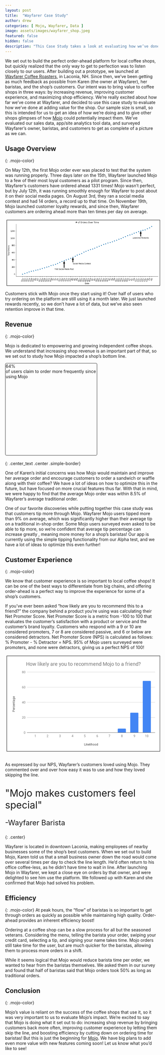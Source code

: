 ```yaml
---
layout: post
title:  "Wayfarer Case Study"
author: drew
categories: [ Mojo, Wayfarer, Data ]
image: assets/images/wayfarer_shop.jpeg
featured: false
hidden: false
description: "This Case Study takes a look at evaluating how we’ve done at adding value for an independent coffee shop."
---
```


We set out to build the perfect order-ahead platform for local coffee shops, but quickly realized that the only way to get to perfection was to listen closely to our users. After building out a prototype, we launched at [Wayfarer Coffee Roasters](http://www.wayfarerroasters.com), in Laconia, NH. Since then, we’ve been getting as much feedback as possible from Karen (the owner at Wayfarer), her baristas, and the shop’s customers. Our intent was to bring value to coffee shops in three ways: by increasing revenue, improving customer experience, and maximizing shop efficiency. We’re really excited about how far we’ve come at Wayfarer, and decided to use this case study to evaluate how we’ve done at adding value for the shop. Our sample size is small, so this is intended for us to get an idea of how we’re doing and to give other shops glimpses of how [Mojo](https://mojocoffee.io) could potentially impact them. We’ve evaluated our sales data, app/site analytics tool data, and surveyed Wayfarer’s owner, baristas, and customers to get as complete of a picture as we can.



## Usage Overview
{: .mojo-color}

On May 12th, the first Mojo order ever was placed to test that the system was running properly. Three days later on the 15th, Wayfarer launched Mojo to a few of their most loyal customers as a pilot program. Since then, Wayfarer’s customers have ordered ahead 1331 times! Mojo wasn’t perfect, but by July 12th, it was running smoothly enough for Wayfarer to post about it on their social media pages. On August 3rd, they ran a social media contest and had 14 orders, a record up to that time. On November 19th, Mojo launched customer loyalty rewards, and since then, Wayfarer customers are ordering ahead more than ten times per day on average.


<img src="/assets/images/wayfarerOrders.png" alt="Image" style="margin: 5px 10px 0px 5px; border: 1px solid #000000;">

Customers stick with Mojo once they start using it! Over half of users who try ordering on the platform are still using it a month later. We just launched rewards recently, so we don’t have a lot of data, but we’ve also seen retention improve in that time.


## Revenue
{: .mojo-color}

Mojo is dedicated to empowering and growing independent coffee shops. We understand that increasing shop revenue is an important part of that, so we set out to study how Mojo impacted a shop’s bottom line.

<div class="center" style="height: 300px; width: 300px; border: 2px solid #888888; border-radius: 5px;">
<span class="large-font mojo-color center_text">64%</span><br>
<span class="mojo-color center_text">of users claim to order more frequently since using Mojo</span>
</div>
<br>
{: .center_text .center .simple-border}


One of Karen’s initial concerns was how Mojo would  maintain and improve her average order and encourage customers to order a sandwich or waffle along with their coffee? We have a lot of ideas on how to optimize this in the future, but have focused on more  crucial features thus far. With that in mind, we were happy to find that the average Mojo order was within 8.5% of Wayfarer’s average traditional order.

One of our favorite discoveries while putting together this case study was that customers tip more through Mojo. Wayfarer Mojo users tipped more than 9% on average, which was significantly higher than their average tip on a traditional in-shop order. Some Mojo users surveyed even asked to be able to tip more, so we’re confident that average tip percentage can increase greatly , meaning more money for a shop’s baristas! Our app is currently using the simple tipping functionality from our Alpha test, and we have a lot of ideas to optimize this even further!


## Customer Experience
{: .mojo-color}

We know that customer experience is so important to local coffee shops! It can be one of the best ways to differentiate from big chains, and offering order-ahead is a perfect way to improve the experience for some of a shop’s customers.

If you’ve ever been asked “how likely are you to recommend this to a friend?” the company behind a product you’re using was calculating their Net Promoter Score. Net Promoter Score is a metric from -100 to 100 that evaluates the customer’s satisfaction with a product or service and the customer’s brand loyalty. Customers who respond with a 9 or 10 are considered promoters, 7 or 8 are considered passive, and 6 or below are considered detractors. Net Promoter Score (NPS) is calculated as follows: % Promoter - % Detractor = NPS. 95% of Mojo users surveyed were promoters, and none were detractors, giving us a perfect NPS of 100!


<div class="center">
<img src="/assets/images/wayfarer_nps.png" alt="Image" style="margin: 5px 10px 0px 5px; border: 1px solid #000000;">
</div>
<br>

As expressed by our NPS, Wayfarer’s customers loved using Mojo. They commented over and over how easy it was to use and how they loved skipping the line.

<div>
<p class="mojo-color" style="font-size: 32px; margin-bottom: 0px;">"Mojo makes customers feel special"</p>
<p class="mojo-color" style="font-size: 24px">-Wayfarer Barista</p>
</div>
{: .center}

Wayfarer is located in downtown Laconia, making employees of nearby businesses some of the shop’s best customers. When we set out to build Mojo, Karen told us that a small business owner down the road would come over several times per day to  check the line length. He’d often return to his office coffee-less, as he didn’t have time to wait in line. After launching Mojo in Wayfarer, we kept a close eye on orders by that owner, and were delighted to see him use the platform. We followed up with Karen and she confirmed that Mojo had solved his problem.

## Efficiency
{: .mojo-color}
At peak hours, the “flow” of baristas is so important to get through orders as quickly as possible while maintaining high quality. Order-ahead provides an inherent efficiency boost!

Ordering at a coffee shop can be a slow process for all but the seasoned veterans. Considering the menu, telling the barista your order, swiping your credit card, selecting a tip, and signing your name takes time. Mojo orders still take time for the user, but are much quicker for the baristas, allowing them to process more orders in a shift.

While it seems logical that Mojo would reduce barista time per order, we wanted to hear from the baristas themselves.  We asked them in our survey and found that half of baristas said that Mojo orders took 50% as long as traditional orders.


## Conclusion
{: .mojo-color}

Mojo’s value is reliant on the success of the coffee shops that use it, so it was  very important to us to evaluate Mojo’s impact. We’re excited to say that Mojo is doing what it set out to do:  increasing shop revenue by bringing customers back more often, improving customer experience by letting them skip the line, and boosting efficiency by cutting down on ordering time for baristas! But this is just the beginning for [Mojo](https://mojocoffee.io). We have big plans to add even more value with new features  coming soon! Let us know what you’d like to see!


